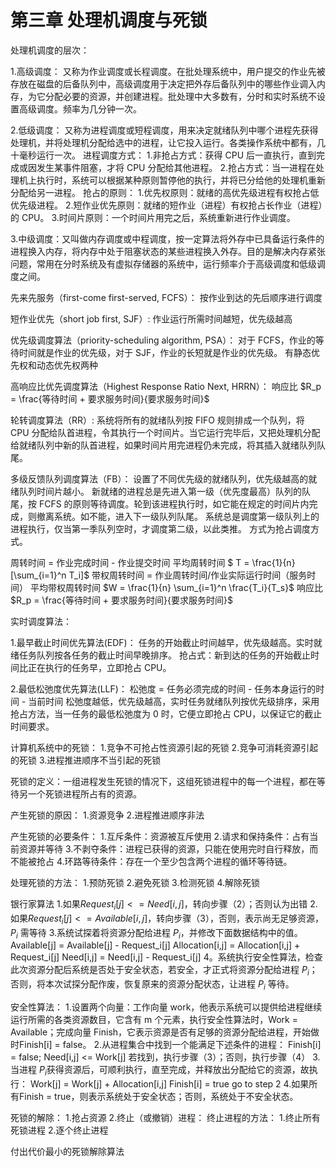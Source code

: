 # 第三章 处理机调度与死锁

处理机调度的层次：

1.高级调度：
又称为作业调度或长程调度。在批处理系统中，用户提交的作业先被存放在磁盘的后备队列中，高级调度用于决定把外存后备队列中的哪些作业调入内存，为它分配必要的资源，并创建进程。批处理中大多数有，分时和实时系统不设置高级调度。频率为几分钟一次。

2.低级调度：
又称为进程调度或短程调度，用来决定就绪队列中哪个进程先获得处理机，并将处理机分配给选中的进程，让它投入运行。各类操作系统中都有，几十毫秒运行一次。
进程调度方式：
1.非抢占方式：获得 CPU 后一直执行，直到完成或因发生某事件阻塞，才将 CPU 分配给其他进程。
2.抢占方式：当一进程在处理机上执行时，系统可以根据某种原则暂停他的执行，并将已分给他的处理机重新分配给另一进程。
抢占的原则：
1.优先权原则：就绪的高优先级进程有权抢占低优先级进程。
2.短作业优先原则：就绪的短作业（进程）有权抢占长作业（进程）的 CPU。
3.时间片原则：一个时间片用完之后，系统重新进行作业调度。

3.中级调度：又叫做内存调度或中程调度，按一定算法将外存中已具备运行条件的进程换入内存，将内存中处于阻塞状态的某些进程换入外存。目的是解决内存紧张问题，常用在分时系统及有虚拟存储器的系统中，运行频率介于高级调度和低级调度之间。

先来先服务（first-come first-served, FCFS）：
按作业到达的先后顺序进行调度

短作业优先（short job first, SJF）:
作业运行所需时间越短，优先级越高

优先级调度算法（priority-scheduling algorithm, PSA）：
对于 FCFS，作业的等待时间就是作业的优先级，对于 SJF，作业的长短就是作业的优先级。
有静态优先权和动态优先权两种

高响应比优先调度算法（Highest Response Ratio Next, HRRN）：
响应比 $R_p = \frac{等待时间 + 要求服务时间}{要求服务时间}$

轮转调度算法（RR）:
系统将所有的就绪队列按 FIFO 规则排成一个队列，将 CPU 分配给队首进程，令其执行一个时间片。当它运行完毕后，又把处理机分配给就绪队列中新的队首进程，如果时间片用完进程仍未完成，将其插入就绪队列队尾。

多级反馈队列调度算法（FB）：
设置了不同优先级的就绪队列，优先级越高的就绪队列时间片越小。
新就绪的进程总是先进入第一级（优先度最高）队列的队尾，按 FCFS 的原则等待调度。轮到该进程执行时，如它能在规定的时间片内完成，则撤离系统。如不能，进入下一级队列队尾。
系统总是调度第一级队列上的进程执行，仅当第一季队列空时，才调度第二级，以此类推。
方式为抢占调度方式。

周转时间 = 作业完成时间 - 作业提交时间
平均周转时间 $ T = \frac{1}{n} [\sum_{i=1}^n T_i]$
带权周转时间 = 作业周转时间/作业实际运行时间（服务时间）
平均带权周转时间 $W = \frac{1}{n} \sum_{i=1}^n \frac{T_i}{T_s}$
响应比 $R_p = \frac{等待时间 + 要求服务时间}{要求服务时间}$

实时调度算法：

1.最早截止时间优先算法(EDF)：
任务的开始截止时间越早，优先级越高。实时就绪任务队列按各任务的截止时间早晚排序。
抢占式：新到达的任务的开始截止时间比正在执行的任务早，立即抢占 CPU。

2.最低松弛度优先算法(LLF)：
松弛度 = 任务必须完成的时间 - 任务本身运行的时间 - 当前时间
松弛度越低，优先级越高，实时任务就绪队列按优先级排序，采用抢占方法，当一任务的最低松弛度为 0 时，它便立即抢占 CPU，以保证它的截止时间要求。

计算机系统中的死锁：
1.竞争不可抢占性资源引起的死锁
2.竞争可消耗资源引起的死锁
3.进程推进顺序不当引起的死锁

死锁的定义：一组进程发生死锁的情况下，这组死锁进程中的每一个进程，都在等待另一个死锁进程所占有的资源。

产生死锁的原因：
1.资源竞争
2.进程推进顺序非法

产生死锁的必要条件：
1.互斥条件：资源被互斥使用
2.请求和保持条件：占有当前资源并等待
3.不剥夺条件：进程已获得的资源，只能在使用完时自行释放，而不能被抢占
4.环路等待条件：存在一个至少包含两个进程的循环等待链。

处理死锁的方法：
1.预防死锁
2.避免死锁
3.检测死锁
4.解除死锁

银行家算法
1.如果$Request_i[j] <= Need[i,j]$，转向步骤（2）；否则认为出错
2.如果$Request_i[j] <= Available[i,j]$，转向步骤（3），否则，表示尚无足够资源，$P_i$ 需等待
3.系统试探着将资源分配给进程 $P_i$，并修改下面数据结构中的值。
Available[j] = Available[j] - Request_i[j]
Allocation[i,j] = Allocation[i,j] + Request_i[j]
Need[i,j] = Need[i,j] - Request_i[j]
4。系统执行安全性算法，检查此次资源分配后系统是否处于安全状态，若安全，才正式将资源分配给进程 $P_i$；否则，将本次试探分配作废，恢复原来的资源分配状态，让进程 $P_i$ 等待。

安全性算法：
1.设置两个向量：工作向量 work，他表示系统可以提供给进程继续运行所需的各类资源数目，它含有 m 个元素，执行安全性算法时，Work = Available；完成向量 Finish，它表示资源是否有足够的资源分配给进程，开始做时Finish[i] = false。
2.从进程集合中找到一个能满足下述条件的进程：
Finish[i] = false;
Need[i,j] <= Work[j]
若找到，执行步骤（3）；否则，执行步骤（4）
3.当进程 $P_i$获得资源后，可顺利执行，直至完成，并释放出分配给它的资源，故执行：
Work[j] = Work[j] + Allocation[i,j]
Finish[i] = true
go to step 2
4.如果所有Finish = true，则表示系统处于安全状态；否则，系统处于不安全状态。

死锁的解除：
1.抢占资源
2.终止（或撤销）进程：
终止进程的方法：
1.终止所有死锁进程
2.逐个终止进程

付出代价最小的死锁解除算法
